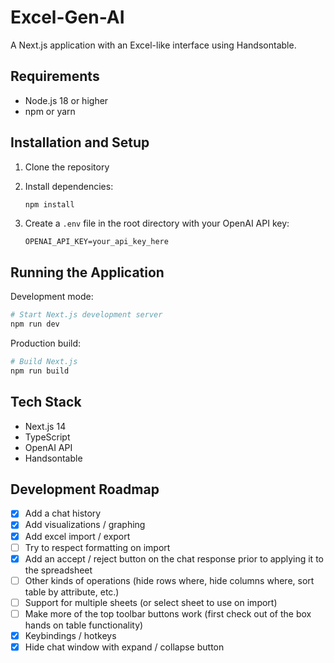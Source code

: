 # Excel-Gen-AI

A Next.js application with an Excel-like interface using Handsontable.

## Requirements

- Node.js 18 or higher
- npm or yarn

## Installation and Setup

1. Clone the repository

2. Install dependencies:
   ```bash
   npm install
   ```

3. Create a `.env` file in the root directory with your OpenAI API key:
   ```
   OPENAI_API_KEY=your_api_key_here
   ```

## Running the Application

Development mode:
```bash
# Start Next.js development server
npm run dev
```

Production build:
```bash
# Build Next.js
npm run build
```

## Tech Stack

- Next.js 14
- TypeScript
- OpenAI API
- Handsontable

## Development Roadmap
- [x] Add a chat history
- [x] Add visualizations / graphing
- [x] Add excel import / export
- [ ] Try to respect formatting on import
- [x] Add an accept / reject button on the chat response prior to applying it to the spreadsheet
- [ ] Other kinds of operations (hide rows where, hide columns where, sort table by attribute, etc.)
- [ ] Support for multiple sheets (or select sheet to use on import)
- [ ] Make more of the top toolbar buttons work (first check out of the box hands on table functionality)
- [x] Keybindings / hotkeys
- [x] Hide chat window with expand / collapse button
